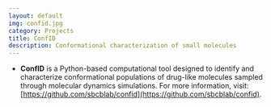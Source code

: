 ```yaml
---
layout: default
img: confid.jpg
category: Projects
title: ConfID
description: Conformational characterization of small molecules
---
```


* __ConfID__ is a Python-based computational tool  designed to identify and characterize conformational populations of drug-like molecules sampled through molecular dynamics simulations. For more information, visit: [https://github.com/sbcblab/confid](https://github.com/sbcblab/confid).
